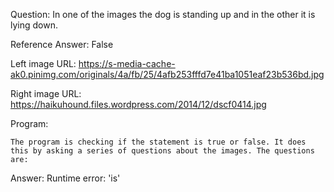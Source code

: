 Question: In one of the images the dog is standing up and in the other it is lying down.

Reference Answer: False

Left image URL: https://s-media-cache-ak0.pinimg.com/originals/4a/fb/25/4afb253fffd7e41ba1051eaf23b536bd.jpg

Right image URL: https://haikuhound.files.wordpress.com/2014/12/dscf0414.jpg

Program:

```
The program is checking if the statement is true or false. It does this by asking a series of questions about the images. The questions are:
```
Answer: Runtime error: 'is'

